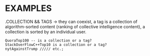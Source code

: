 # EXAMPLES

.COLLECTION && TAGS -> they can coexist, a tag is a collection of algorithm-sorted content (ranking of collective intelligence content), a collection is sorted by an individual user.

    QuoraTop100 -- is a collection or a tag? 
    StackOverFlowC++Top10 is a collection or a tag?
    nytAgainstTrump ///// etc.;
